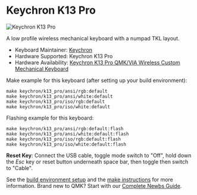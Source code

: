 # Keychron K13 Pro

![Keychron K13 Pro](https://i.imgur.com/JCyRwoS.jpg)

A low profile wireless mechanical keyboard with a numpad TKL layout.

* Keyboard Maintainer: [Keychron](https://github.com/keychron)
* Hardware Supported: Keychron K13 Pro
* Hardware Availability: [Keychron K13 Pro QMK/VIA Wireless Custom Mechanical Keyboard](https://www.keychron.com/products/keychron-k13-pro-qmk-via-wireless-custom-mechanical-keyboard)

Make example for this keyboard (after setting up your build environment):

    make keychron/k13_pro/ansi/rgb:default
    make keychron/k13_pro/ansi/white:default
    make keychron/k13_pro/iso/rgb:default
    make keychron/k13_pro/iso/white:default

Flashing example for this keyboard:

    make keychron/k13_pro/ansi/rgb:default:flash
    make keychron/k13_pro/ansi/white:default:flash
    make keychron/k13_pro/iso/rgb:default:flash
    make keychron/k13_pro/iso/white:default:flash

**Reset Key**: Connect the USB cable, toggle mode switch to "Off", hold down the *Esc* key or reset button underneath space bar, then toggle then switch to "Cable".

See the [build environment setup](https://docs.qmk.fm/#/getting_started_build_tools) and the [make instructions](https://docs.qmk.fm/#/getting_started_make_guide) for more information. Brand new to QMK? Start with our [Complete Newbs Guide](https://docs.qmk.fm/#/newbs).
